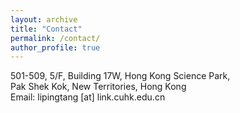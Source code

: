 ```yaml
---
layout: archive
title: "Contact"
permalink: /contact/
author_profile: true
---
```

501-509, 5/F, Building 17W, Hong Kong Science Park, <br>
Pak Shek Kok, New Territories, Hong Kong<br>
Email: lipingtang [at] link.cuhk.edu.cn
